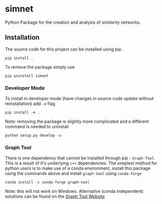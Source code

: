 # simnet

Python Package for the creation and analysis of similarity networks.

<!-- Project Organization
--------------------

    .
    ├── AUTHORS.md
    ├── LICENSE
    ├── README.md
    ├── data
    │   ├── processed
    │   └── raw
    ├── docs
    ├── notebooks
    ├── scripts 
    └── src/simnet
        ├── clustering
        ├── datasets
        ├── graph
        ├── similarity
        └── utils 
-->


## Installation

The source code for this project can be installed using pip. 
```
pip install .
```
To remove the package simply use 
```
pip uninstall simnet
```

### Developer Mode
To install in developer mode (have changes in source code update without reinstallation) add `-e` flag
```
pip install -e .
```
Note: removing the package is slightly more complicated and a different command is needed to uninstall 
```
python setup.py develop -u
```

### Graph Tool
There is one dependency that cannot be installed through pip - `Graph-Tool`. This is a result of it's underlying `c++` dependencies.
The simplest method for python users is to make use of a conda environment, install this package using the commands above and install `graph-tool` using `conda-forge`
```
conda install -c conda-forge graph-tool
```
Note: this will not work on Windows. Alternative (conda independent) solutions can be found on the [Graph Tool Website](https://git.skewed.de/count0/graph-tool/-/wikis/installation-instructions#installing-via-conda)
